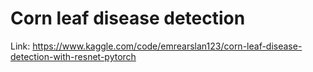 # Corn leaf disease detection

Link: https://www.kaggle.com/code/emrearslan123/corn-leaf-disease-detection-with-resnet-pytorch

